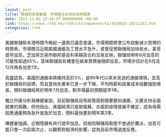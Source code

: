```yaml
---
layout: post
title: 聯儲局本周會議　市場關注未來加息時間表
date: 2021-11-02 13:28:07.000000000 +08:00
link: https://news.rthk.hk/rthk/ch/component/k2/1618025-20211102.htm
categories: rthk
---
```


美國聯儲局本港時間今晚起一連兩日議息會議，市場預期將會公布啟動減少買債的時間表。市場關注近期美國通脹及工資水平急升，或會促使聯儲局加快收水，甚至提早加息。芝加哥交易所聯邦基金利率期貨合約交易反映，聯儲局明年6月加息的可能性超過65%，意味聯儲局有機會在結束買債後隨即加息，市場亦估計在9月及12月再各加息1次。

高盛認為，美國的通脹率將維持高於3%，是90年代以來未見過的通脹環境，並高於聯儲局的目標，而且當地失業率已進一步下降、平均時薪和就業成本指數強勁增長，預料聯儲局將於明年7月加息，較市場最初預期提早1年。

獨立外匯分析員陳健豪說，目前聯儲局貨幣政策面對既要壓抑通脹，又要支持全面就業的兩難，但他指出，美國經濟只是剛復蘇，亦面對疫情發展不確定，認為毋需因應通脹稍為急升就急於加息，預料最快要到明年第3季。

陳健豪強調，近期陸續有央行提早加息，但相信聯儲局取態不會過於鷹派，加息可能只會一次起兩次止，以觀察對經濟的影響，認為目前市場過度反應。
